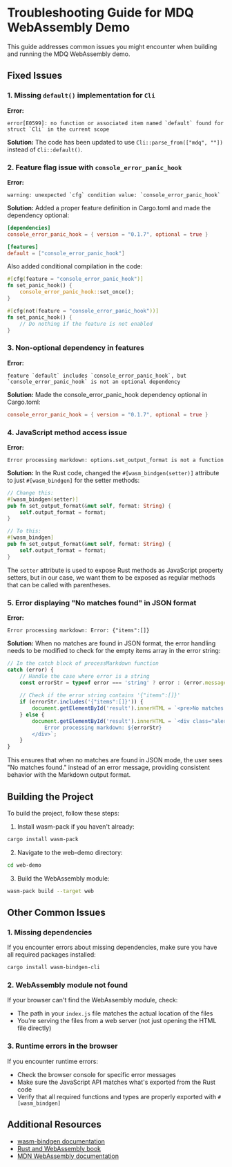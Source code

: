 # Troubleshooting Guide for MDQ WebAssembly Demo

This guide addresses common issues you might encounter when building and running the MDQ WebAssembly demo.

## Fixed Issues

### 1. Missing `default()` implementation for `Cli`

**Error:**
```
error[E0599]: no function or associated item named `default` found for struct `Cli` in the current scope
```

**Solution:**
The code has been updated to use `Cli::parse_from(["mdq", ""])` instead of `Cli::default()`.

### 2. Feature flag issue with `console_error_panic_hook`

**Error:**
```
warning: unexpected `cfg` condition value: `console_error_panic_hook`
```

**Solution:**
Added a proper feature definition in Cargo.toml and made the dependency optional:
```toml
[dependencies]
console_error_panic_hook = { version = "0.1.7", optional = true }

[features]
default = ["console_error_panic_hook"]
```

Also added conditional compilation in the code:
```rust
#[cfg(feature = "console_error_panic_hook")]
fn set_panic_hook() {
    console_error_panic_hook::set_once();
}

#[cfg(not(feature = "console_error_panic_hook"))]
fn set_panic_hook() {
    // Do nothing if the feature is not enabled
}
```

### 3. Non-optional dependency in features

**Error:**
```
feature `default` includes `console_error_panic_hook`, but `console_error_panic_hook` is not an optional dependency
```

**Solution:**
Made the console_error_panic_hook dependency optional in Cargo.toml:
```toml
console_error_panic_hook = { version = "0.1.7", optional = true }
```

### 4. JavaScript method access issue

**Error:**
```
Error processing markdown: options.set_output_format is not a function
```

**Solution:**
In the Rust code, changed the `#[wasm_bindgen(setter)]` attribute to just `#[wasm_bindgen]` for the setter methods:

```rust
// Change this:
#[wasm_bindgen(setter)]
pub fn set_output_format(&mut self, format: String) {
    self.output_format = format;
}

// To this:
#[wasm_bindgen]
pub fn set_output_format(&mut self, format: String) {
    self.output_format = format;
}
```

The `setter` attribute is used to expose Rust methods as JavaScript property setters, but in our case, we want them to be exposed as regular methods that can be called with parentheses.

### 5. Error displaying "No matches found" in JSON format

**Error:**
```
Error processing markdown: Error: {"items":[]}
```

**Solution:**
When no matches are found in JSON format, the error handling needs to be modified to check for the empty items array in the error string:

```javascript
// In the catch block of processMarkdown function
catch (error) {
    // Handle the case where error is a string
    const errorStr = typeof error === 'string' ? error : (error.message || error.toString());
    
    // Check if the error string contains '{"items":[]}'
    if (errorStr.includes('{"items":[]}')) {
        document.getElementById('result').innerHTML = `<pre>No matches found.</pre>`;
    } else {
        document.getElementById('result').innerHTML = `<div class="alert alert-danger">
            Error processing markdown: ${errorStr}
        </div>`;
    }
}
```

This ensures that when no matches are found in JSON mode, the user sees "No matches found." instead of an error message, providing consistent behavior with the Markdown output format.

## Building the Project

To build the project, follow these steps:

1. Install wasm-pack if you haven't already:
```bash
cargo install wasm-pack
```

2. Navigate to the web-demo directory:
```bash
cd web-demo
```

3. Build the WebAssembly module:
```bash
wasm-pack build --target web
```

## Other Common Issues

### 1. Missing dependencies

If you encounter errors about missing dependencies, make sure you have all required packages installed:

```bash
cargo install wasm-bindgen-cli
```

### 2. WebAssembly module not found

If your browser can't find the WebAssembly module, check:
- The path in your `index.js` file matches the actual location of the files
- You're serving the files from a web server (not just opening the HTML file directly)

### 3. Runtime errors in the browser

If you encounter runtime errors:
- Check the browser console for specific error messages
- Make sure the JavaScript API matches what's exported from the Rust code
- Verify that all required functions and types are properly exported with `#[wasm_bindgen]`

## Additional Resources

- [wasm-bindgen documentation](https://rustwasm.github.io/docs/wasm-bindgen/)
- [Rust and WebAssembly book](https://rustwasm.github.io/docs/book/)
- [MDN WebAssembly documentation](https://developer.mozilla.org/en-US/docs/WebAssembly)
